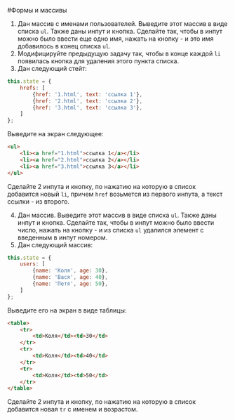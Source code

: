 #Формы и массивы

1. Дан массив с именами пользователей. Выведите этот массив в виде списка `ul`. Также даны инпут и кнопка. Сделайте так, чтобы в инпут можно было ввести еще одно имя, нажать на кнопку - и это имя добавилось в конец списка `ul`.
2. Модифицируйте предыдущую задачу так, чтобы в конце каждой `li` появилась кнопка для удаления этого пункта списка.
3. Дан следующий стейт:
```javascript
this.state = {
    hrefs: [
        {href: '1.html', text: 'ссылка 1'},
        {href: '2.html', text: 'ссылка 2'},
        {href: '3.html', text: 'ссылка 3'},
    ]
};
```
Выведите на экран следующее:
```html
<ul>
    <li><a href="1.html">ссылка 1</a></li>
    <li><a href="2.html">ссылка 2</a></li>
    <li><a href="3.html">ссылка 3</a></li>
</ul>
```
Сделайте 2 инпута и кнопку, по нажатию на которую в список добавится новый `li`, причем `href` возьмется из первого инпута, а текст ссылки - из второго.

4. Дан массив. Выведите этот массив в виде списка `ul`. Также даны инпут и кнопка. Сделайте так, чтобы в инпут можно было ввести число, нажать на кнопку - и из списка `ul` удалился элемент с введенным в инпут номером.
5. Дан следующий массив:
```javascript
this.state = {
    users: [
        {name: 'Коля', age: 30},
        {name: 'Вася', age: 40},
        {name: 'Петя', age: 50},
    ]
};
```
Выведите его на экран в виде таблицы:
```html
<table>
    <tr>
        <td>Коля</td><td>30</td>
    </tr>
    <tr>
        <td>Коля</td><td>40</td>
    </tr>
    <tr>
        <td>Коля</td><td>50</td>
    </tr>
</table>
```
Сделайте 2 инпута и кнопку, по нажатию на которую в список добавится новая `tr` с именем и возрастом.